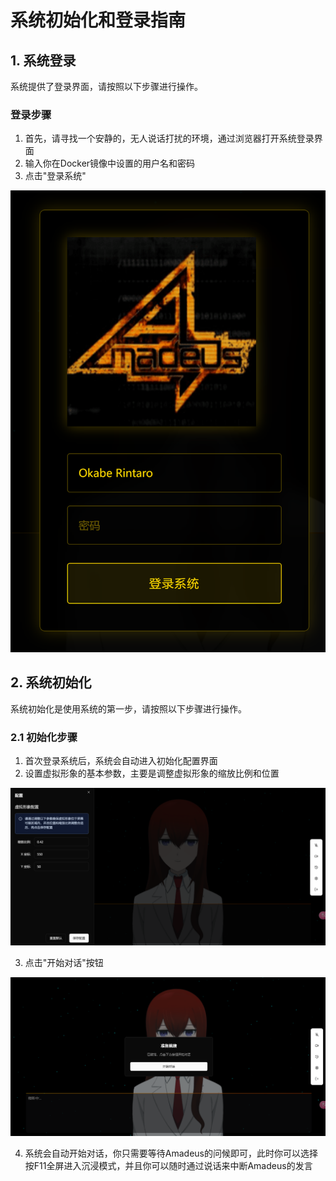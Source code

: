 # 系统初始化和登录指南

## 1. 系统登录

系统提供了登录界面，请按照以下步骤进行操作。

### 登录步骤

1. 首先，请寻找一个安静的，无人说话打扰的环境，通过浏览器打开系统登录界面
2. 输入你在Docker镜像中设置的用户名和密码
3. 点击"登录系统"

![登录界面](./public/images/1.png)


## 2. 系统初始化

系统初始化是使用系统的第一步，请按照以下步骤进行操作。

### 2.1 初始化步骤

1. 首次登录系统后，系统会自动进入初始化配置界面
2. 设置虚拟形象的基本参数，主要是调整虚拟形象的缩放比例和位置

![初始化配置](./public/images/2.png)

3. 点击"开始对话"按钮

![初始化配置](./public/images/3.png)

4. 系统会自动开始对话，你只需要等待Amadeus的问候即可，此时你可以选择按F11全屏进入沉浸模式，并且你可以随时通过说话来中断Amadeus的发言
